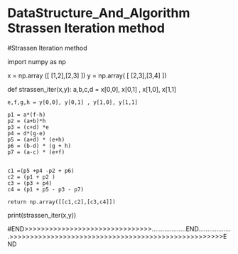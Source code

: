 # DataStructure_And_Algorithm Strassen Iteration method


#Strassen Iteration method 

import numpy as np 


x = np.array ([
    [1,2],[2,3]
])
y = np.array( [
    [2,3],[3,4]
])

def strassen_iter(x,y):
    a,b,c,d = x[0,0], x[0,1] , x[1,0], x[1,1]
   
    e,f,g,h = y[0,0], y[0,1] , y[1,0], y[1,1]
    
    p1 = a*(f-h)
    p2 = (a+b)*h
    p3 = (c+d) *e
    p4 = d*(g-e)
    p5 = (a+d) * (e+h)
    p6 = (b-d) * (g + h)
    p7 = (a-c) * (e+f)  

    
    c1 =(p5 +p4 -p2 + p6)
    c2 = (p1 + p2 )
    c3 = (p3 + p4)
    c4 = (p1 + p5 - p3 - p7)
    
    return np.array([[c1,c2],[c3,c4]])

print(strassen_iter(x,y))

#END>>>>>>>>>>>>>>>>>>>>>>>>>>>>>>>...................END...................>>>>>>>>>>>>>>>>>>>>>>>>>>>>>>>>>>>>>>>>>>>>>>>>>>>>END

